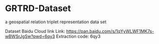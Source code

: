 # GRTRD-Dataset
a geospatial relation triplet representation data set

Dataset Baidu Cloud link
Link: https://pan.baidu.com/s/1qYyWLWF1MK7s-wBWSrJgSw?pwd=6qy3
Extraction code: 6qy3
